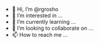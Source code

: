 - 👋 Hi, I’m @rgrosho
- 👀 I’m interested in ...
- 🌱 I’m currently learning ...
- 💞️ I’m looking to collaborate on ...
- 📫 How to reach me ...

<!---
rgrosho/rgrosho is a ✨ special ✨ repository because its `README.md` (this file) appears on your GitHub profile.
You can click the Preview link to take a look at your changes.
--->

